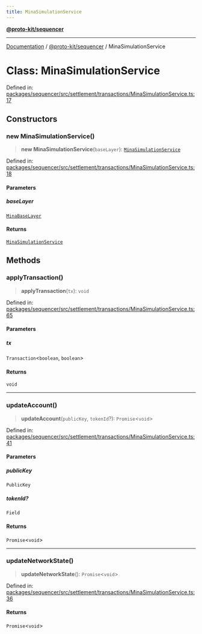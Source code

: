 ```yaml
---
title: MinaSimulationService
---
```


[**@proto-kit/sequencer**](../README.md)

***

[Documentation](../../../README.md) / [@proto-kit/sequencer](../README.md) / MinaSimulationService

# Class: MinaSimulationService

Defined in: [packages/sequencer/src/settlement/transactions/MinaSimulationService.ts:17](https://github.com/proto-kit/framework/blob/28efa802e3737fc3b77339148b307ef7246f3ef1/packages/sequencer/src/settlement/transactions/MinaSimulationService.ts#L17)

## Constructors

### new MinaSimulationService()

> **new MinaSimulationService**(`baseLayer`): [`MinaSimulationService`](MinaSimulationService.md)

Defined in: [packages/sequencer/src/settlement/transactions/MinaSimulationService.ts:18](https://github.com/proto-kit/framework/blob/28efa802e3737fc3b77339148b307ef7246f3ef1/packages/sequencer/src/settlement/transactions/MinaSimulationService.ts#L18)

#### Parameters

##### baseLayer

[`MinaBaseLayer`](MinaBaseLayer.md)

#### Returns

[`MinaSimulationService`](MinaSimulationService.md)

## Methods

### applyTransaction()

> **applyTransaction**(`tx`): `void`

Defined in: [packages/sequencer/src/settlement/transactions/MinaSimulationService.ts:65](https://github.com/proto-kit/framework/blob/28efa802e3737fc3b77339148b307ef7246f3ef1/packages/sequencer/src/settlement/transactions/MinaSimulationService.ts#L65)

#### Parameters

##### tx

`Transaction`\<`boolean`, `boolean`\>

#### Returns

`void`

***

### updateAccount()

> **updateAccount**(`publicKey`, `tokenId`?): `Promise`\<`void`\>

Defined in: [packages/sequencer/src/settlement/transactions/MinaSimulationService.ts:41](https://github.com/proto-kit/framework/blob/28efa802e3737fc3b77339148b307ef7246f3ef1/packages/sequencer/src/settlement/transactions/MinaSimulationService.ts#L41)

#### Parameters

##### publicKey

`PublicKey`

##### tokenId?

`Field`

#### Returns

`Promise`\<`void`\>

***

### updateNetworkState()

> **updateNetworkState**(): `Promise`\<`void`\>

Defined in: [packages/sequencer/src/settlement/transactions/MinaSimulationService.ts:36](https://github.com/proto-kit/framework/blob/28efa802e3737fc3b77339148b307ef7246f3ef1/packages/sequencer/src/settlement/transactions/MinaSimulationService.ts#L36)

#### Returns

`Promise`\<`void`\>
